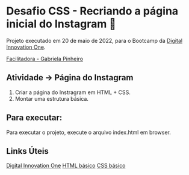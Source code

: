# Desafio CSS - Recriando a página inicial do Instagram 🚀

Projeto executado em 20 de maio de 2022, para o Bootcamp da [Digital Innovation One](https://digitalinnovation.one/).

[Facilitadora - Gabriela Pinheiro](https://github.com/SpruceGabriela)

## Atividade -> Página do Instagram

1. Criar a página do Instragram em HTML + CSS.
2. Montar uma estrutura básica.

## Para executar:

Para executar o projeto, execute o arquivo index.html em browser.

## Links Úteis

[Digital Innovation One](https://digitalinnovation.one/)
[HTML básico](https://www.w3schools.com/html/)
[CSS básico](https://developer.mozilla.org/pt-BR/docs/Web/CSS)